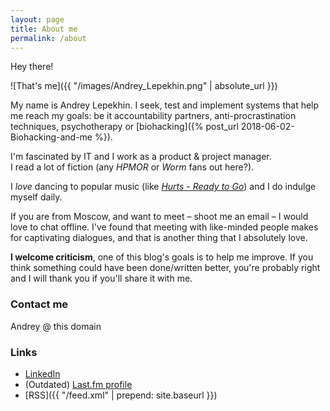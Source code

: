 ```yaml
---
layout: page
title: About me
permalink: /about
---
```


Hey there!

![That's me]({{ "/images/Andrey_Lepekhin.png" | absolute_url }})

My name is Andrey Lepekhin. 
I seek, test and implement systems that help me reach my goals: be it accountability partners, anti-procrastination techniques, psychotherapy or [biohacking]({% post_url 2018-06-02-Biohacking-and-me %}).



I'm fascinated by IT and I work as a product & project manager.  
I read a lot of fiction (any _HPMOR_ or _Worm_ fans out here?).

I _love_ dancing to popular music (like [_Hurts - Ready to Go_](https://www.youtube.com/watch?v=PP2G3dm_fsc&t=37)) and I do indulge myself daily.  

If you are from Moscow, and want to meet – shoot me an email – I would love to chat offline. I've found that meeting with like-minded people makes for captivating dialogues, and that is another thing that I absolutely love.


**I welcome criticism**, one of this blog's goals is to help me improve. If you think something could have been done/written better, you're probably right and I will thank you if you'll share it with me.

### Contact me

Andrey @ this domain

### Links

* [LinkedIn](https://www.linkedin.com/in/{{site.footer-links.linkedin}})
* (Outdated) [Last.fm profile](http://www.last.fm/user/la_bizzz/)
* [RSS]({{ "/feed.xml" | prepend: site.baseurl }})
